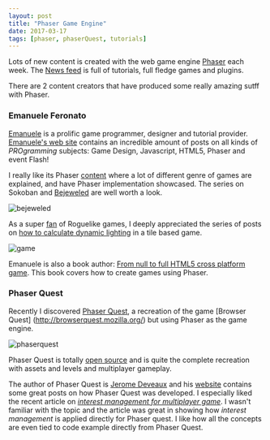 ```yaml
---
layout: post
title: "Phaser Game Engine"
date: 2017-03-17
tags: [phaser, phaserQuest, tutorials]
---
```


Lots of new content is created with the web game engine [Phaser](http://phaser.io/) each week. The [News feed](http://phaser.io/news) is full of tutorials, full fledge games and plugins.

There are 2 content creators that have produced some really amazing sutff with Phaser.

### Emanuele Feronato

[Emanuele](@triqui) is a prolific game programmer, designer and tutorial provider. [Emanuele's web site](http://www.emanueleferonato.com) contains an incredible amount of posts on all kinds of *PROgramming* subjects: Game Design, Javascript, HTML5, Phaser and event Flash!

I really like its Phaser [content](http://www.emanueleferonato.com/category/phaser/) where a lot of different genre of games are explained, and have Phaser implementation showcased. The series on Sokoban and [Bejeweled](http://www.emanueleferonato.com/tag/bejeweled/) are well worth a look.

![bejeweled](http://www.emanueleferonato.com/wp-content/uploads/2016/11/rotatebejeweled.jpg)

As a super [fan](https://lochrist.github.io/blog/2017-03-29-roguelike-development) of Roguelike games, I deeply appreciated the series of posts on [how to calculate dynamic lighting](http://www.emanueleferonato.com/tag/roguelike/) in a tile based game.

![game](http://members.chello.at/~easyfilter/line.png)

Emanuele is also a book author: [From null to full HTML5 cross platform game](http://www.emanueleferonato.com/2015/06/08/get-my-first-indie-minibook-from-null-to-full-html5-cross-platform-game/). This book covers how to create games using Phaser.

### Phaser Quest

Recently I discovered [Phaser Quest](http://www.dynetisgames.com/2017/03/18/phaser-quest/), a recreation of the game [Browser Quest] (http://browserquest.mozilla.org/) but using Phaser as the game engine.

![phaserquest](http://www.dynetisgames.com/wp-content/uploads/2017/03/phaserquest_feature.png)

Phaser Quest is totally [open source](https://github.com/Jerenaux/phaserquest) and is quite the complete recreation with assets and levels and multiplayer gameplay.

The author of Phaser Quest is [Jerome Deveaux](https://twitter.com/jerome_renaux) and his [website](http://www.dynetisgames.com/) contains some great posts on how Phaser Quest was developed. I especially liked the recent article on [*interest management for multiplayer game*](http://www.dynetisgames.com/2017/04/05/interest-management-mog/). I wasn't familiar with the topic and the article was great in showing how *interest management* is applied directly for Phaser quest. I like how all the concepts are even tied to code example directly from Phaser Quest.


